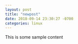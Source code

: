 ```yaml
---
layout: post
title: "newpost"
date: 2018-09-14 23:30:27 -0700
categories: linux
---
```


This is some sample content

